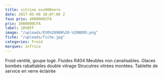 ```yaml
---
title: vitrine evo900nero
date: 2017-05-08 18:07:00 Z
faux prix: 4000000CFA
prix: 3000000CFA
label: 10%OFF
image: "/uploads/EVO%20900%20-%20NERO.png"
fiche: "/uploads/fiche.jpg"
categories: Froid
marques: infrico
---
```


Froid ventilé, goupe logé. Fluides R404
 Meubles non canalisables. Glaces bombés rabattables double vitrage Strucutres vitrées montées. Tablette de service en verre éclairée
